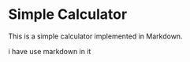 # Simple Calculator

This is a simple calculator implemented in Markdown.

i have use markdown in it